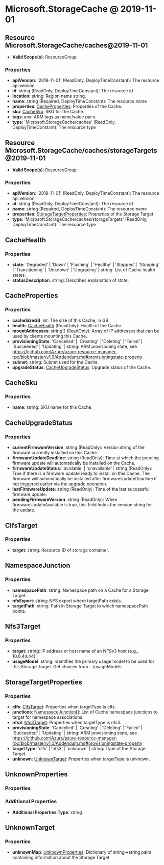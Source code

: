 # Microsoft.StorageCache @ 2019-11-01

## Resource Microsoft.StorageCache/caches@2019-11-01
* **Valid Scope(s)**: ResourceGroup
### Properties
* **apiVersion**: '2019-11-01' (ReadOnly, DeployTimeConstant): The resource api version
* **id**: string (ReadOnly, DeployTimeConstant): The resource id
* **location**: string: Region name string.
* **name**: string (Required, DeployTimeConstant): The resource name
* **properties**: [CacheProperties](#cacheproperties): Properties of the Cache.
* **sku**: [CacheSku](#cachesku): SKU for the Cache.
* **tags**: any: ARM tags as name/value pairs.
* **type**: 'Microsoft.StorageCache/caches' (ReadOnly, DeployTimeConstant): The resource type

## Resource Microsoft.StorageCache/caches/storageTargets@2019-11-01
* **Valid Scope(s)**: ResourceGroup
### Properties
* **apiVersion**: '2019-11-01' (ReadOnly, DeployTimeConstant): The resource api version
* **id**: string (ReadOnly, DeployTimeConstant): The resource id
* **name**: string (Required, DeployTimeConstant): The resource name
* **properties**: [StorageTargetProperties](#storagetargetproperties): Properties of the Storage Target.
* **type**: 'Microsoft.StorageCache/caches/storageTargets' (ReadOnly, DeployTimeConstant): The resource type

## CacheHealth
### Properties
* **state**: 'Degraded' | 'Down' | 'Flushing' | 'Healthy' | 'Stopped' | 'Stopping' | 'Transitioning' | 'Unknown' | 'Upgrading' | string: List of Cache health states.
* **statusDescription**: string: Describes explanation of state.

## CacheProperties
### Properties
* **cacheSizeGB**: int: The size of this Cache, in GB.
* **health**: [CacheHealth](#cachehealth) (ReadOnly): Health of the Cache.
* **mountAddresses**: string[] (ReadOnly): Array of IP addresses that can be used by clients mounting this Cache.
* **provisioningState**: 'Cancelled' | 'Creating' | 'Deleting' | 'Failed' | 'Succeeded' | 'Updating' | string: ARM provisioning state, see https://github.com/Azure/azure-resource-manager-rpc/blob/master/v1.0/Addendum.md#provisioningstate-property
* **subnet**: string: Subnet used for the Cache.
* **upgradeStatus**: [CacheUpgradeStatus](#cacheupgradestatus): Upgrade status of the Cache.

## CacheSku
### Properties
* **name**: string: SKU name for this Cache.

## CacheUpgradeStatus
### Properties
* **currentFirmwareVersion**: string (ReadOnly): Version string of the firmware currently installed on this Cache.
* **firmwareUpdateDeadline**: string (ReadOnly): Time at which the pending firmware update will automatically be installed on the Cache.
* **firmwareUpdateStatus**: 'available' | 'unavailable' | string (ReadOnly): True if there is a firmware update ready to install on this Cache. The firmware will automatically be installed after firmwareUpdateDeadline if not triggered earlier via the upgrade operation.
* **lastFirmwareUpdate**: string (ReadOnly): Time of the last successful firmware update.
* **pendingFirmwareVersion**: string (ReadOnly): When firmwareUpdateAvailable is true, this field holds the version string for the update.

## ClfsTarget
### Properties
* **target**: string: Resource ID of storage container.

## NamespaceJunction
### Properties
* **namespacePath**: string: Namespace path on a Cache for a Storage Target.
* **nfsExport**: string: NFS export where targetPath exists.
* **targetPath**: string: Path in Storage Target to which namespacePath points.

## Nfs3Target
### Properties
* **target**: string: IP address or host name of an NFSv3 host (e.g., 10.0.44.44).
* **usageModel**: string: Identifies the primary usage model to be used for this Storage Target. Get choices from .../usageModels

## StorageTargetProperties
### Properties
* **clfs**: [ClfsTarget](#clfstarget): Properties when targetType is clfs.
* **junctions**: [NamespaceJunction](#namespacejunction)[]: List of Cache namespace junctions to target for namespace associations.
* **nfs3**: [Nfs3Target](#nfs3target): Properties when targetType is nfs3.
* **provisioningState**: 'Cancelled' | 'Creating' | 'Deleting' | 'Failed' | 'Succeeded' | 'Updating' | string: ARM provisioning state, see https://github.com/Azure/azure-resource-manager-rpc/blob/master/v1.0/Addendum.md#provisioningstate-property
* **targetType**: 'clfs' | 'nfs3' | 'unknown' | string: Type of the Storage Target.
* **unknown**: [UnknownTarget](#unknowntarget): Properties when targetType is unknown.

## UnknownProperties
### Properties
### Additional Properties
* **Additional Properties Type**: string

## UnknownTarget
### Properties
* **unknownMap**: [UnknownProperties](#unknownproperties): Dictionary of string->string pairs containing information about the Storage Target.

